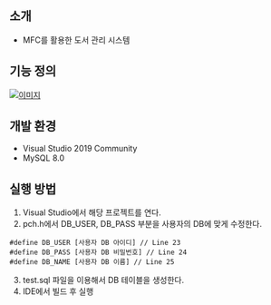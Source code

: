 소개
---
- MFC를 활용한 도서 관리 시스템

기능 정의
---
[![이미지]()]()

개발 환경
---
- Visual Studio 2019 Community
- MySQL 8.0

실행 방법
---
1. Visual Studio에서 해당 프로젝트를 연다.
2. pch.h에서 DB_USER, DB_PASS 부분을 사용자의 DB에 맞게 수정한다.
```
#define DB_USER [사용자 DB 아이디] // Line 23
#define DB_PASS [사용자 DB 비밀번호] // Line 24
#define DB_NAME [사용자 DB 이름] // Line 25
```
3. test.sql 파일을 이용해서 DB 테이블을 생성한다.
4. IDE에서 빌드 후 실행
